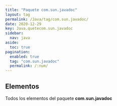 ```yaml
---
title: "Paquete com.sun.javadoc"
layout: tag
permalink: /Java/tag/com.sun.javadoc/
date: 2020-12-29
key: Java.quetecom.sun.javadoc
sidebar: 
  nav: java
aside: 
  toc: true
pagination: 
  enabled: true
  tag: "com.sun.javadoc"
  permalink: /:num/
---
```


<h2>Elementos</h2>
Todos los elementos del paquete <strong>com.sun.javadoc</strong>
